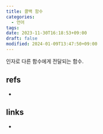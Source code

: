 ```yaml
---
title: 콜백 함수
categories:
  - 언어
tags: 
date: 2023-11-30T16:18:53+09:00
draft: false
modified: 2024-01-09T13:47:50+09:00
---
```

인자로 다른 함수에게 전달되는 함수.


## refs
- 


## links
- 
